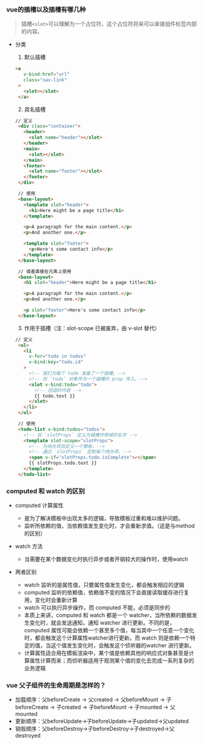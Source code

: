 ### vue的插槽以及插槽有哪几种

> 插槽`<slot>`可以理解为一个占位符，这个占位符将来可以承接组件标签内部的内容。

- 分类
  1. 默认插槽
   ```html
   <a
      v-bind:href="url"
      class="nav-link"
    >
      <slot></slot>
    </a>
   ```

  2. 具名插槽
   ```html
   // 定义
    <div class="container">
      <header>
        <slot name="header"></slot>
      </header>
      <main>
        <slot></slot>
      </main>
      <footer>
        <slot name="footer"></slot>
      </footer>
    </div>

    // 使用
    <base-layout>
      <template slot="header">
        <h1>Here might be a page title</h1>
      </template>

      <p>A paragraph for the main content.</p>
      <p>And another one.</p>

      <template slot="footer">
        <p>Here's some contact info</p>
      </template>
    </base-layout>

    // 或者直接在元素上使用
    <base-layout>
      <h1 slot="header">Here might be a page title</h1>

      <p>A paragraph for the main content.</p>
      <p>And another one.</p>

      <p slot="footer">Here's some contact info</p>
    </base-layout>
   ```

  3. 作用于插槽（注：slot-scope 已被废弃，由 v-slot 替代）
   ```html
   // 定义
    <ul>
      <li
        v-for="todo in todos"
        v-bind:key="todo.id"
      >
        <!-- 我们为每个 todo 准备了一个插槽，-->
        <!-- 将 `todo` 对象作为一个插槽的 prop 传入。-->
        <slot v-bind:todo="todo">
          <!-- 回退的内容 -->
          {{ todo.text }}
        </slot>
      </li>
    </ul>

    // 使用
    <todo-list v-bind:todos="todos">
      <!-- 将 `slotProps` 定义为插槽作用域的名字 -->
      <template slot-scope="slotProps">
        <!-- 为待办项自定义一个模板，-->
        <!-- 通过 `slotProps` 定制每个待办项。-->
        <span v-if="slotProps.todo.isComplete">✓</span>
        {{ slotProps.todo.text }}
      </template>
    </todo-list>
   ```

### computed 和 watch 的区别
- computed 计算属性
  - 是为了解决模板中出现太多的逻辑，导致模板过重和难以维护问题。
  - 监听所依赖的值，当依赖值发生变化时，才会重新求值。（这是与method 的区别）
- watch 方法
  - 当需要在某个数据变化时执行异步或者开销较大的操作时，使用watch

- 两者区别
  - watch 监听的是属性值，只要属性值发生变化，都会触发相应的逻辑
  - computed 监听的依赖值，依赖值不变的情况下会直接读取缓存进行复用，变化时会重新计算
  - watch 可以执行异步操作，而 computed 不能，必须是同步的
  - 本质上来讲，computed 和 watch 都是一个 watcher，当所依赖的数据发生变化时，就会发送通知，通知 watcher 进行更新。不同的是，computed 属性可能会依赖一个甚至多个值，每当其中一个任意一个变化时，都会触发这个计算属性watcher进行更新。而 watch 则是依赖一个特定的值，当这个值发生变化时，会触发这个侦听器的watcher 进行更新。
  - 计算属性适合用在模板渲染中，某个值是依赖其他的响应式对象甚至是计算属性计算而来；而侦听器适用于观测某个值的变化去完成一系列复杂的业务逻辑

### vue 父子组件的生命周期是怎样的？
- 加载顺序：父beforeCreate -> 父created -> 父beforeMount -> 子beforeCreate -> 子created -> 子beforeMount -> 子mounted -> 父mounted
- 更新顺序：父beforeUpdate->子beforeUpdate->子updated->父updated
- 销毁顺序：父beforeDestroy->子beforeDestroy->子destroyed->父destroyed
